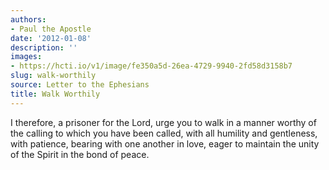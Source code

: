 ```yaml
---
authors:
- Paul the Apostle
date: '2012-01-08'
description: ''
images:
- https://hcti.io/v1/image/fe350a5d-26ea-4729-9940-2fd58d3158b7
slug: walk-worthily
source: Letter to the Ephesians
title: Walk Worthily
---
```


I therefore, a prisoner for the Lord, urge you to walk in a manner worthy of the calling to which you have been called, with all humility and gentleness, with patience, bearing with one another in love, eager to maintain the unity of the Spirit in the bond of peace.